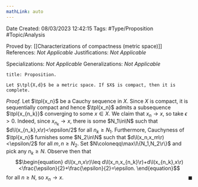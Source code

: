 ```yaml
---
mathLink: auto
---
```


<div class="topSpace"></div>

Date Created: 08/03/2023 12:42:15
Tags: #Type/Proposition #Topic/Analysis

Proved by: [[Characterizations of compactness (metric space)]]
References: <i>Not Applicable</i>
Justifications: <i>Not Applicable</i>

Specializations: <i>Not Applicable</i>
Generalizations: <i>Not Applicable</i>

``` ad-Proposition
title: Proposition.

Let $\tpl{X,d}$ be a metric space. If $X$ is compact, then it is complete.

```

<i>Proof.</i> Let $\tpl{x_n}$ be a Cauchy sequence in $X$. Since $X$ is compact, it is sequentially compact and hence $\tpl{x_n}$ admits a subsequence $\tpl{x_{n_k}}$ converging to some $x\in X$. We claim that $x_n\to x$, so take $\epsilon>0$. Indeed, since $x_{n_k}\to x$, there is some $N_1\in\N$ such that $d\l(x_{n_k},x\r)<\epsilon/2$ for all $n_k\geq N_1$. Furthermore, Cauchyness of $\tpl{x_n}$ furnishes some $N_2\in\N$ such that $d\l(x_n,x_m\r)<\epsilon/2$ for all $m,n\geq N_2$. Set $N\coloneqq\max\l\{N_1,N_2\r\}$ and pick any $n_k\geq N$. Observe then that
$$\begin{equation}
    d\l(x_n,x\r)\leq d\l(x_n,x_{n_k}\r)+d\l(x_{n_k},x\r)<\frac{\epsilon}{2}+\frac{\epsilon}{2}=\epsilon.
\end{equation}$$
for all $n\geq N$, so $x_n\to x$.<span style="float:right;">$\blacksquare$</span>
